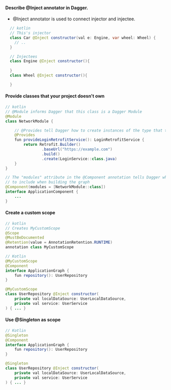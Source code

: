 #### Describe @Inject annotator in Dagger. 

* @Inject annotator is used to connect injector and injectee. 

``` JAVA
  // kotlin
  // This's injector
  class Car @Inject constructor(val e: Engine, var wheel: Wheel) {
    // .. 
  }

  // Injectees
  class Engine @Inject constructor(){
    
  }
  class Wheel @Inject constructor(){

  }
  ```
#### Provide classes that your project doesn't own
``` JAVA
// kotlin
// @Module informs Dagger that this class is a Dagger Module
@Module
class NetworkModule {

    // @Provides tell Dagger how to create instances of the type that this function
    @Provides
    fun provideLoginRetrofitService(): LoginRetrofitService {
        return Retrofit.Builder()
                .baseUrl("https://example.com")
                .build()
                .create(LoginService::class.java)
    }
}

// The "modules" attribute in the @Component annotation tells Dagger what Modules
// to include when building the graph
@Component(modules = [NetworkModule::class])
interface ApplicationComponent {
    ...
}

```


#### Create a custom scope

``` JAVA
// kotlin
// Creates MyCustomScope
@Scope
@MustBeDocumented
@Retention(value = AnnotationRetention.RUNTIME)
annotation class MyCustomScope
```

``` JAVA
// Kotlin
@MyCustomScope
@Component
interface ApplicationGraph {
    fun repository(): UserRepository
}

@MyCustomScope
class UserRepository @Inject constructor(
    private val localDataSource: UserLocalDataSource,
    private val service: UserService
) { ... }
```

#### Use @Singleton as scope

``` JAVA
// Kotlin
@Singleton
@Component
interface ApplicationGraph {
    fun repository(): UserRepository
}

@Singleton
class UserRepository @Inject constructor(
    private val localDataSource: UserLocalDataSource,
    private val service: UserService
) { ... }
```
